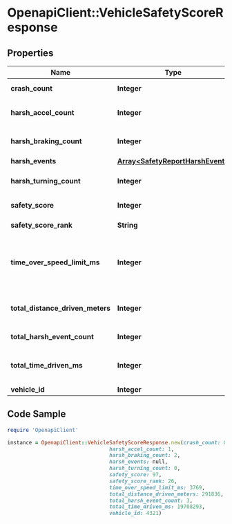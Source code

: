 # OpenapiClient::VehicleSafetyScoreResponse

## Properties
Name | Type | Description | Notes
------------ | ------------- | ------------- | -------------
**crash_count** | **Integer** | Crash event count | [optional] 
**harsh_accel_count** | **Integer** | Harsh acceleration event count | [optional] 
**harsh_braking_count** | **Integer** | Harsh braking event count | [optional] 
**harsh_events** | [**Array&lt;SafetyReportHarshEvent&gt;**](SafetyReportHarshEvent.md) |  | [optional] 
**harsh_turning_count** | **Integer** | Harsh turning event count | [optional] 
**safety_score** | **Integer** | Safety Score | [optional] 
**safety_score_rank** | **String** | Safety Score Rank | [optional] 
**time_over_speed_limit_ms** | **Integer** | Amount of time driven over the speed limit in milliseconds | [optional] 
**total_distance_driven_meters** | **Integer** | Total distance driven in meters | [optional] 
**total_harsh_event_count** | **Integer** | Total harsh event count | [optional] 
**total_time_driven_ms** | **Integer** | Amount of time driven in milliseconds | [optional] 
**vehicle_id** | **Integer** | Vehicle ID | [optional] 

## Code Sample

```ruby
require 'OpenapiClient'

instance = OpenapiClient::VehicleSafetyScoreResponse.new(crash_count: 0,
                                 harsh_accel_count: 1,
                                 harsh_braking_count: 2,
                                 harsh_events: null,
                                 harsh_turning_count: 0,
                                 safety_score: 97,
                                 safety_score_rank: 26,
                                 time_over_speed_limit_ms: 3769,
                                 total_distance_driven_meters: 291836,
                                 total_harsh_event_count: 3,
                                 total_time_driven_ms: 19708293,
                                 vehicle_id: 4321)
```


